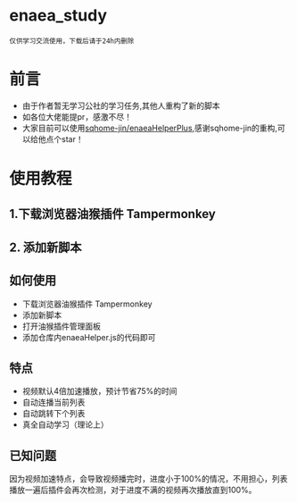 # enaea_study
`仅供学习交流使用，下载后请于24h内删除`

# 前言
* 由于作者暂无学习公社的学习任务,其他人重构了新的脚本
* 如各位大佬能提pr，感激不尽！
* 大家目前可以使用[sqhome-jin/enaeaHelperPlus](https://github.com/sqhome-jin/enaeaHelperPlus),感谢sqhome-jin的重构,可以给他点个star！
  
# 使用教程
## 1.下载浏览器油猴插件 Tampermonkey
## 2. 添加新脚本

## 如何使用
* 下载浏览器油猴插件 Tampermonkey
* 添加新脚本
* 打开油猴插件管理面板
* 添加仓库内enaeaHelper.js的代码即可

## 特点
* 视频默认4倍加速播放，预计节省75%的时间
* 自动连播当前列表
* 自动跳转下个列表
* 真全自动学习（理论上）

## 已知问题
因为视频加速特点，会导致视频播完时，进度小于100%的情况，不用担心，列表播放一遍后插件会再次检测，对于进度不满的视频再次播放直到100%。
